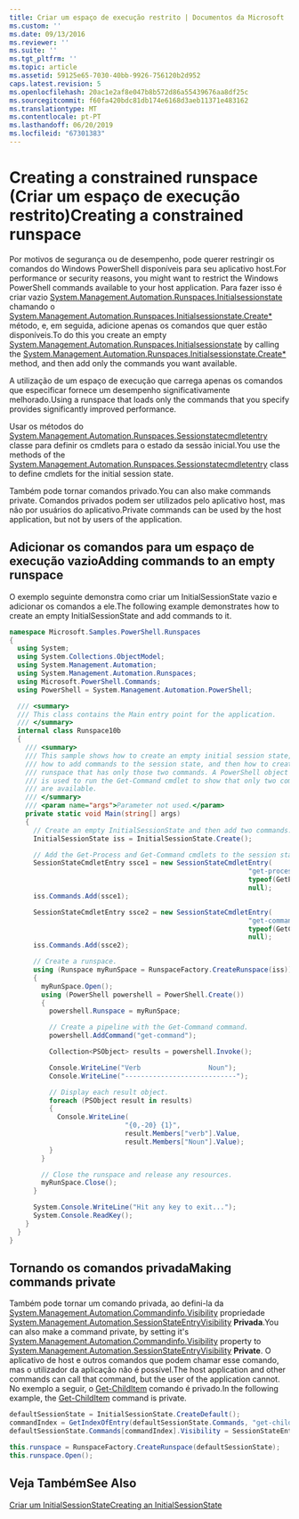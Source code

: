 ```yaml
---
title: Criar um espaço de execução restrito | Documentos da Microsoft
ms.custom: ''
ms.date: 09/13/2016
ms.reviewer: ''
ms.suite: ''
ms.tgt_pltfrm: ''
ms.topic: article
ms.assetid: 59125e65-7030-40bb-9926-756120b2d952
caps.latest.revision: 5
ms.openlocfilehash: 20ac1e2af8e047b8b572d86a55439676aa8df25c
ms.sourcegitcommit: f60fa420bdc81db174e6168d3aeb11371e483162
ms.translationtype: MT
ms.contentlocale: pt-PT
ms.lasthandoff: 06/20/2019
ms.locfileid: "67301383"
---
```

# <a name="creating-a-constrained-runspace"></a><span data-ttu-id="39bc6-102">Creating a constrained runspace (Criar um espaço de execução restrito)</span><span class="sxs-lookup"><span data-stu-id="39bc6-102">Creating a constrained runspace</span></span>

<span data-ttu-id="39bc6-103">Por motivos de segurança ou de desempenho, pode querer restringir os comandos do Windows PowerShell disponíveis para seu aplicativo host.</span><span class="sxs-lookup"><span data-stu-id="39bc6-103">For performance or security reasons, you might want to restrict the Windows PowerShell commands available to your host application.</span></span> <span data-ttu-id="39bc6-104">Para fazer isso é criar vazio [System.Management.Automation.Runspaces.Initialsessionstate](/dotnet/api/System.Management.Automation.Runspaces.InitialSessionState) chamando o [System.Management.Automation.Runspaces.Initialsessionstate.Create\*](/dotnet/api/System.Management.Automation.Runspaces.InitialSessionState.Create) método, e, em seguida, adicione apenas os comandos que quer estão disponíveis.</span><span class="sxs-lookup"><span data-stu-id="39bc6-104">To do this you create an empty [System.Management.Automation.Runspaces.Initialsessionstate](/dotnet/api/System.Management.Automation.Runspaces.InitialSessionState) by calling the [System.Management.Automation.Runspaces.Initialsessionstate.Create\*](/dotnet/api/System.Management.Automation.Runspaces.InitialSessionState.Create) method, and then add only the commands you want available.</span></span>

 <span data-ttu-id="39bc6-105">A utilização de um espaço de execução que carrega apenas os comandos que especificar fornece um desempenho significativamente melhorado.</span><span class="sxs-lookup"><span data-stu-id="39bc6-105">Using a runspace that loads only the commands that you specify provides significantly improved performance.</span></span>

 <span data-ttu-id="39bc6-106">Usar os métodos do [System.Management.Automation.Runspaces.Sessionstatecmdletentry](/dotnet/api/System.Management.Automation.Runspaces.SessionStateCmdletEntry) classe para definir os cmdlets para o estado da sessão inicial.</span><span class="sxs-lookup"><span data-stu-id="39bc6-106">You use the methods of the [System.Management.Automation.Runspaces.Sessionstatecmdletentry](/dotnet/api/System.Management.Automation.Runspaces.SessionStateCmdletEntry) class to define cmdlets for the initial session state.</span></span>

 <span data-ttu-id="39bc6-107">Também pode tornar comandos privado.</span><span class="sxs-lookup"><span data-stu-id="39bc6-107">You can also make commands private.</span></span> <span data-ttu-id="39bc6-108">Comandos privados podem ser utilizados pelo aplicativo host, mas não por usuários do aplicativo.</span><span class="sxs-lookup"><span data-stu-id="39bc6-108">Private commands can be used by the host application, but not by users of the application.</span></span>

## <a name="adding-commands-to-an-empty-runspace"></a><span data-ttu-id="39bc6-109">Adicionar os comandos para um espaço de execução vazio</span><span class="sxs-lookup"><span data-stu-id="39bc6-109">Adding commands to an empty runspace</span></span>

 <span data-ttu-id="39bc6-110">O exemplo seguinte demonstra como criar um InitialSessionState vazio e adicionar os comandos a ele.</span><span class="sxs-lookup"><span data-stu-id="39bc6-110">The following example demonstrates how to create an empty InitialSessionState and add commands to it.</span></span>

```csharp
namespace Microsoft.Samples.PowerShell.Runspaces
{
  using System;
  using System.Collections.ObjectModel;
  using System.Management.Automation;
  using System.Management.Automation.Runspaces;
  using Microsoft.PowerShell.Commands;
  using PowerShell = System.Management.Automation.PowerShell;

  /// <summary>
  /// This class contains the Main entry point for the application.
  /// </summary>
  internal class Runspace10b
  {
    /// <summary>
    /// This sample shows how to create an empty initial session state,
    /// how to add commands to the session state, and then how to create a
    /// runspace that has only those two commands. A PowerShell object
    /// is used to run the Get-Command cmdlet to show that only two commands
    /// are available.
    /// </summary>
    /// <param name="args">Parameter not used.</param>
    private static void Main(string[] args)
    {
      // Create an empty InitialSessionState and then add two commands.
      InitialSessionState iss = InitialSessionState.Create();

      // Add the Get-Process and Get-Command cmdlets to the session state.
      SessionStateCmdletEntry ssce1 = new SessionStateCmdletEntry(
                                                            "get-process",
                                                            typeof(GetProcessCommand),
                                                            null);
      iss.Commands.Add(ssce1);

      SessionStateCmdletEntry ssce2 = new SessionStateCmdletEntry(
                                                            "get-command",
                                                            typeof(GetCommandCommand),
                                                            null);
      iss.Commands.Add(ssce2);

      // Create a runspace.
      using (Runspace myRunSpace = RunspaceFactory.CreateRunspace(iss))
      {
        myRunSpace.Open();
        using (PowerShell powershell = PowerShell.Create())
        {
          powershell.Runspace = myRunSpace;

          // Create a pipeline with the Get-Command command.
          powershell.AddCommand("get-command");

          Collection<PSObject> results = powershell.Invoke();

          Console.WriteLine("Verb                 Noun");
          Console.WriteLine("----------------------------");

          // Display each result object.
          foreach (PSObject result in results)
          {
            Console.WriteLine(
                             "{0,-20} {1}",
                             result.Members["verb"].Value,
                             result.Members["Noun"].Value);
          }
        }

        // Close the runspace and release any resources.
        myRunSpace.Close();
      }

      System.Console.WriteLine("Hit any key to exit...");
      System.Console.ReadKey();
    }
  }
}
```

## <a name="making-commands-private"></a><span data-ttu-id="39bc6-111">Tornando os comandos privada</span><span class="sxs-lookup"><span data-stu-id="39bc6-111">Making commands private</span></span>

 <span data-ttu-id="39bc6-112">Também pode tornar um comando privada, ao defini-la da [System.Management.Automation.Commandinfo.Visibility](/dotnet/api/System.Management.Automation.CommandInfo.Visibility) propriedade [System.Management.Automation.SessionStateEntryVisibility](/dotnet/api/System.Management.Automation.SessionStateEntryVisibility) **Privada**.</span><span class="sxs-lookup"><span data-stu-id="39bc6-112">You can also make a command private, by setting it's [System.Management.Automation.Commandinfo.Visibility](/dotnet/api/System.Management.Automation.CommandInfo.Visibility) property to [System.Management.Automation.SessionStateEntryVisibility](/dotnet/api/System.Management.Automation.SessionStateEntryVisibility) **Private**.</span></span> <span data-ttu-id="39bc6-113">O aplicativo de host e outros comandos que podem chamar esse comando, mas o utilizador da aplicação não é possível.</span><span class="sxs-lookup"><span data-stu-id="39bc6-113">The host application and other commands can call that command, but the user of the application cannot.</span></span> <span data-ttu-id="39bc6-114">No exemplo a seguir, o [Get-ChildItem](/powershell/module/Microsoft.PowerShell.Management/Get-ChildItem) comando é privado.</span><span class="sxs-lookup"><span data-stu-id="39bc6-114">In the following example, the [Get-ChildItem](/powershell/module/Microsoft.PowerShell.Management/Get-ChildItem) command is private.</span></span>

```csharp
defaultSessionState = InitialSessionState.CreateDefault();
commandIndex = GetIndexOfEntry(defaultSessionState.Commands, "get-childitem");
defaultSessionState.Commands[commandIndex].Visibility = SessionStateEntryVisibility.Private;

this.runspace = RunspaceFactory.CreateRunspace(defaultSessionState);
this.runspace.Open();
```

## <a name="see-also"></a><span data-ttu-id="39bc6-115">Veja Também</span><span class="sxs-lookup"><span data-stu-id="39bc6-115">See Also</span></span>

 [<span data-ttu-id="39bc6-116">Criar um InitialSessionState</span><span class="sxs-lookup"><span data-stu-id="39bc6-116">Creating an InitialSessionState</span></span>](./creating-an-initialsessionstate.md)
